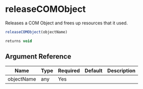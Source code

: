 # releaseCOMObject

Releases a COM Object and frees up resources that it used.

```javascript
releaseCOMObject(objectName)
```

```javascript
returns void
```

## Argument Reference

| Name | Type | Required | Default | Description |
| --- | --- | --- | --- | --- |
| objectName | any | Yes |  |  |
